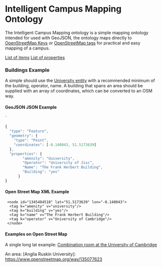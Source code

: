 # Intelligent Campus Mapping Ontology

The Intelligent Campus Mapping ontology is a simple mapping ontology intended for used with GeoJSON, the ontology maps directly to [OpenStreetMap Keys](https://wiki.openstreetmap.org/wiki/Keys) or [OpenStreetMap tags](https://wiki.openstreetmap.org/wiki/Tags) for practical and easy mapping of a campus.

[List of items](./items.md)
[List of properties](./properties.md)


### Buildings Example

A simple should use the [University entity](https://wiki.openstreetmap.org/wiki/Tags) with a recommended minimum of the building, operator, name. A building that spans an area should be supplied with an array of coordinates, which can be converted to an OSM way.

#### GeoJSON JSON Example
`

``` Javascript
{
  "type": "Feature",
  "geometry": {
    "type": "Point",
    "coordinates": [-0.140043, 51.5173639]
  },
  "properties": {
        "amenity": "Uuiversity",
        "Operator": "University of Jisc",
        "Name": "The Frank Herbert Building",
        "Building": "yes"
      }
}
```

#### Open Street Map XML Example

```
 <node id="1345484518" lat="51.5173639" lon="-0.140043">
  <tag k="amenity" v="university"/>
  <tag k="building" v="yes"/>
  <tag k="name" v="The Frank Herbert Building"/>
  <tag k="operator" v="University of Cambridge"/>
 </node>
```

#### Examples on Open Street Map

A single long lat example: [Combination room at the University of Cambridge](https://www.openstreetmap.org/node/1345484518)

An area: [Anglia Ruskin University]: https://www.openstreetmap.org/way/135077623